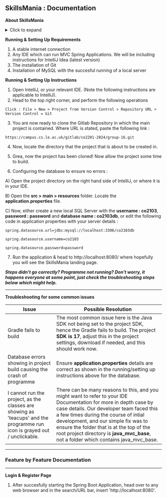 ## SkillsMania : Documentation
**About SkillsMania**

<details><summary>Click to expand</summary>
SkillsMania is a Spring Boot Web Application, which gamifies elements of IBM SkillsBuild to create a more attractive and engaging learning environment. SkillsMania has not been officially deployed to a live domain as of yet, and is still going through iterations of development, hence there are some additional running instructions to get SkillsMania up and running on your machine.
</details>

**Running & Setting Up Requirements**

1. A stable internet connection
2. Any IDE which can run MVC Spring Applications. We will be including instructions for IntelliJ Idea (latest version)
3. The installation of Git
4. Installation of MySQL with the succesful running of a local server

**Running & Setting Up Instructions**

1. Open IntelliJ, or your relevant IDE. (Note the following instructions are applicable to IntelliJ).
2. Head to the top right corner, and perform the following operations

`Click : File > New > Project from Version Control > Repository URL > Version Control = Git`

3. You are now ready to clone the Gitlab Repository in which the main project is contained. Where URL is stated, paste the following link :

`https://campus.cs.le.ac.uk/gitlab/co2201-2024/group-16.git`

4. Now, locate the directory that the project that is about to be created in.

5. Grea, now the project has been cloned! Now allow the project some time to build.

6. Configuring the database to ensure no errors : 

A) Open the project directory on the right hand side of IntelliJ, or where it is in your IDE. 

B) Open the **src > main > resources** folder. Locate the **application.properties** file. 

C) Now, either create a new local SQL Server with the **username : co2103**, **password : password** and **database name : co2103db**, or edit the following code in application properties with your server details : 

```
spring.datasource.url=jdbc:mysql://localhost:3306/co2103db

spring.datasource.username=co2103

spring.datasource.password=password
```
7. Run the application & head to http://localhost:8080/ where hopefully you will see the SkillsMania landing page.

**_Steps didn't go correctly? Programme not running? Don't worry, it happens everyone at some point, just check the troubleshooting steps below which might help._**

------------------------------

**Troubleshooting for some common issues**

| Issue    | Possible Resolution |
| ------ | ------ |
|    Gradle fails to build    | The most common issue here is the Java SDK not being set to the project SDK, hence the Gradle fails to build. The project **SDK is 17**, adjust this in the project settings, download if needed, and this should work now.       |
|   Database errors showing in project build causing the crash of programme     |  Ensure **application.properties** details are correct as shown in the running/setting up instructions above for the database.      |
I cannot run the project, as the classes are showing as 'teacups' and the programme run icon is grayed out / unclickable. | There can be many reasons to this, and you might want to refer to your IDE Documentation for more in depth case by case details. Our developer team faced this a few times during the course of intial development, and our simple fix was to ensure the folder that is at the top of the root project directory is **java_mvc_base**, not a folder which contains java_mvc_base.

---------------------------------------
### Feature by Feature Documentation
---------------------------------------

**Login & Register Page**
1. After succesfully starting the Spring Boot Application, head over to any web browser and in the search/URL bar,
insert 'http://localhost:8080'.



